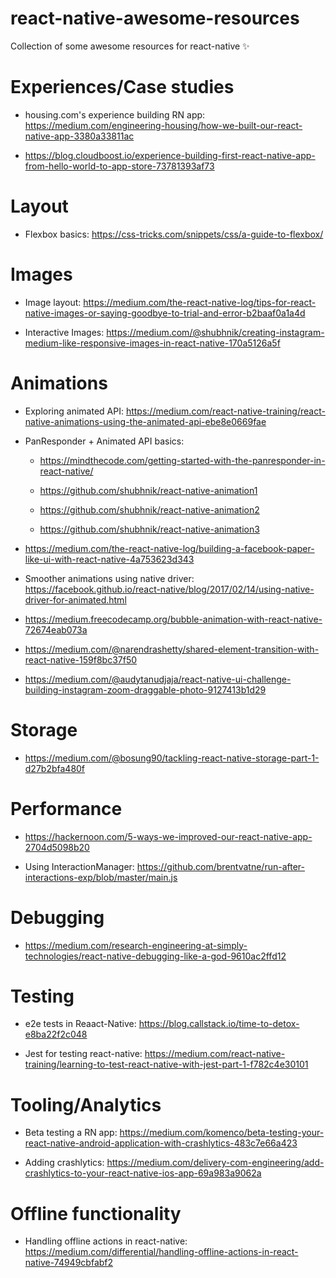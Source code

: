 # react-native-awesome-resources
Collection of some awesome resources for react-native :sparkles:

# Experiences/Case studies
* housing.com's experience building RN app: https://medium.com/engineering-housing/how-we-built-our-react-native-app-3380a33811ac

* https://blog.cloudboost.io/experience-building-first-react-native-app-from-hello-world-to-app-store-73781393af73

# Layout
* Flexbox basics: https://css-tricks.com/snippets/css/a-guide-to-flexbox/

# Images
* Image layout: https://medium.com/the-react-native-log/tips-for-react-native-images-or-saying-goodbye-to-trial-and-error-b2baaf0a1a4d

* Interactive Images: https://medium.com/@shubhnik/creating-instagram-medium-like-responsive-images-in-react-native-170a5126a5f

# Animations
* Exploring animated API: https://medium.com/react-native-training/react-native-animations-using-the-animated-api-ebe8e0669fae

* PanResponder + Animated API basics: 

  * https://mindthecode.com/getting-started-with-the-panresponder-in-react-native/
   
  * https://github.com/shubhnik/react-native-animation1

  * https://github.com/shubhnik/react-native-animation2

  * https://github.com/shubhnik/react-native-animation3

* https://medium.com/the-react-native-log/building-a-facebook-paper-like-ui-with-react-native-4a753623d343

* Smoother animations using native driver:
https://facebook.github.io/react-native/blog/2017/02/14/using-native-driver-for-animated.html

* https://medium.freecodecamp.org/bubble-animation-with-react-native-72674eab073a

* https://medium.com/@narendrashetty/shared-element-transition-with-react-native-159f8bc37f50

* https://medium.com/@audytanudjaja/react-native-ui-challenge-building-instagram-zoom-draggable-photo-9127413b1d29

# Storage
* https://medium.com/@bosung90/tackling-react-native-storage-part-1-d27b2bfa480f

# Performance
* https://hackernoon.com/5-ways-we-improved-our-react-native-app-2704d5098b20

* Using InteractionManager: https://github.com/brentvatne/run-after-interactions-exp/blob/master/main.js

# Debugging
* https://medium.com/research-engineering-at-simply-technologies/react-native-debugging-like-a-god-9610ac2ffd12

# Testing
* e2e tests in Reaact-Native: https://blog.callstack.io/time-to-detox-e8ba22f2c048

* Jest for testing react-native: https://medium.com/react-native-training/learning-to-test-react-native-with-jest-part-1-f782c4e30101

# Tooling/Analytics
* Beta testing a RN app: https://medium.com/komenco/beta-testing-your-react-native-android-application-with-crashlytics-483c7e66a423

* Adding crashlytics: https://medium.com/delivery-com-engineering/add-crashlytics-to-your-react-native-ios-app-69a983a9062a

# Offline functionality
* Handling offline actions in react-native: https://medium.com/differential/handling-offline-actions-in-react-native-74949cbfabf2

